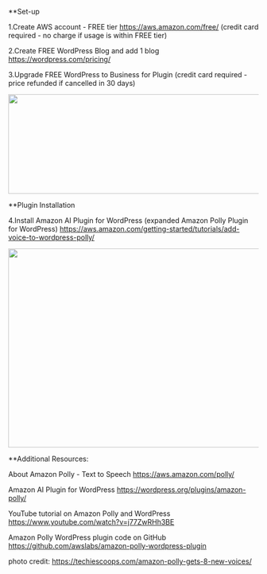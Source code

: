 
**Set-up

1.Create AWS account - FREE tier
https://aws.amazon.com/free/
    (credit card required - no charge if usage is within FREE tier)

2.Create FREE WordPress Blog and add 1 blog
https://wordpress.com/pricing/

3.Upgrade FREE WordPress to Business for Plugin
    (credit card required - price refunded if cancelled in 30 days)

<p align="center">
 <kbd><img width="533" height="200" src="readme_assets/polly.pgn"></kbd>
</p>

**Plugin Installation

4.Install Amazon AI Plugin for WordPress (expanded Amazon Polly Plugin for WordPress)
https://aws.amazon.com/getting-started/tutorials/add-voice-to-wordpress-polly/


<p align="center">
 <kbd><img width="600" height="400" src="readme_assets/blog_plugin.pgn"></kbd>
</p>

**Additional Resources:

About Amazon Polly - Text to Speech
https://aws.amazon.com/polly/

Amazon AI Plugin for WordPress
https://wordpress.org/plugins/amazon-polly/

YouTube tutorial on Amazon Polly and WordPress
https://www.youtube.com/watch?v=j77ZwRHh3BE

Amazon Polly WordPress plugin code on GitHub
https://github.com/awslabs/amazon-polly-wordpress-plugin






photo credit:  https://techiescoops.com/amazon-polly-gets-8-new-voices/



